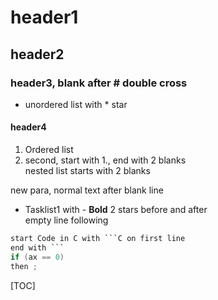 # header1  
## header2
### header3, blank after # double cross  
* unordered list with * star
#### header4
1. Ordered list
1. second, start with 1., end with 2 blanks  
  nested list starts with 2 blanks  

new para, normal text after blank line
- Tasklist1 with -
**Bold** 2 stars before and after  
empty line following

```C 
start Code in C with ```C on first line    
end with ```  
if (ax == 0)
then ;
```
[TOC]
